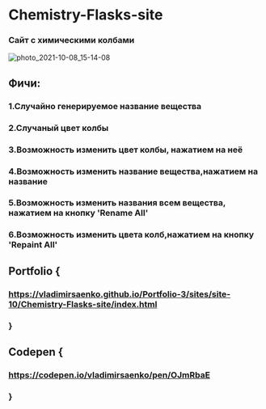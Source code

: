 # Chemistry-Flasks-site
 
### Сайт с химическими колбами

![photo_2021-10-08_15-14-08](https://user-images.githubusercontent.com/56477695/136626739-80bc3ca5-33d2-4661-9f56-1fd516fcec1e.jpg)

## Фичи:

### 1.Случайно генерируемое название вещества

### 2.Случаный цвет колбы

### 3.Возможность изменить цвет колбы, нажатием на неё

### 4.Возможность изменить название вещества,нажатием на название

### 5.Возможность изменить названия всем вещества, нажатием на кнопку 'Rename All'

### 6.Возможность изменить цвета колб,нажатием на кнопку 'Repaint All'

## Portfolio {

### https://vladimirsaenko.github.io/Portfolio-3/sites/site-10/Chemistry-Flasks-site/index.html

### }

## Codepen {

### https://codepen.io/vladimirsaenko/pen/OJmRbaE

### }
